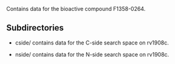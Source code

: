 Contains data for the bioactive compound F1358-0264.

## Subdirectories

- cside/ contains data for the C-side search space on rv1908c.

- nside/ contains data for the N-side search space on rv1908c.


